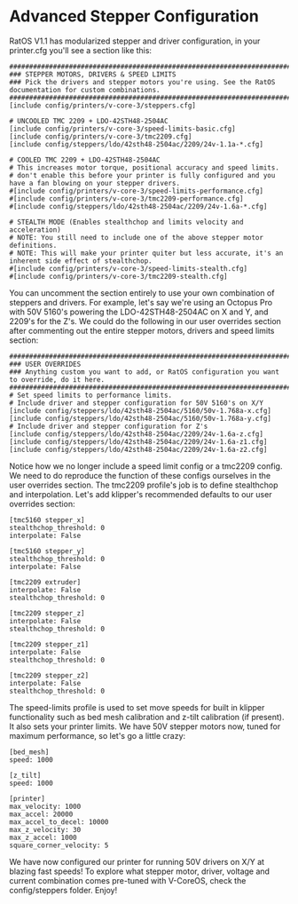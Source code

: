 # Advanced Stepper Configuration

RatOS V1.1 has modularized stepper and driver configuration, in your printer.cfg you'll see a section like this:

```properties
#############################################################################################################
### STEPPER MOTORS, DRIVERS & SPEED LIMITS
### Pick the drivers and stepper motors you're using. See the RatOS documentation for custom combinations.
#############################################################################################################
[include config/printers/v-core-3/steppers.cfg]

# UNCOOLED TMC 2209 + LDO-42STH48-2504AC
[include config/printers/v-core-3/speed-limits-basic.cfg]
[include config/printers/v-core-3/tmc2209.cfg]
[include config/steppers/ldo/42sth48-2504ac/2209/24v-1.1a-*.cfg]

# COOLED TMC 2209 + LDO-42STH48-2504AC 
# This increases motor torque, positional accuracy and speed limits. 
# don't enable this before your printer is fully configured and you have a fan blowing on your stepper drivers.
#[include config/printers/v-core-3/speed-limits-performance.cfg]
#[include config/printers/v-core-3/tmc2209-performance.cfg]
#[include config/steppers/ldo/42sth48-2504ac/2209/24v-1.6a-*.cfg]

# STEALTH MODE (Enables stealthchop and limits velocity and acceleration)
# NOTE: You still need to include one of the above stepper motor definitions.
# NOTE: This will make your printer quiter but less accurate, it's an inherent side effect of stealthchop.
#[include config/printers/v-core-3/speed-limits-stealth.cfg]
#[include config/printers/v-core-3/tmc2209-stealth.cfg]
```

You can uncomment the section entirely to use your own combination of steppers and drivers. For example, let's say we're using an Octopus Pro with 50V 5160's powering the LDO-42STH48-2504AC on X and Y, and 2209's for the Z's. We could do the following in our user overrides section after commenting out the entire stepper motors, drivers and speed limits section:

```properties
#############################################################################################################
### USER OVERRIDES
### Anything custom you want to add, or RatOS configuration you want to override, do it here.
#############################################################################################################
# Set speed limits to performance limits.
# Include driver and stepper configuration for 50V 5160's on X/Y
[include config/steppers/ldo/42sth48-2504ac/5160/50v-1.768a-x.cfg]
[include config/steppers/ldo/42sth48-2504ac/5160/50v-1.768a-y.cfg]
# Include driver and stepper configuration for Z's
[include config/steppers/ldo/42sth48-2504ac/2209/24v-1.6a-z.cfg]
[include config/steppers/ldo/42sth48-2504ac/2209/24v-1.6a-z1.cfg]
[include config/steppers/ldo/42sth48-2504ac/2209/24v-1.6a-z2.cfg]
```

Notice how we no longer include a speed limit config or a tmc2209 config. We need to do reproduce the function of these configs ourselves in the user overrides section. The tmc2209 profile's job is to define stealthchop and interpolation. Let's add klipper's recommended defaults to our user overrides section:

```properties
[tmc5160 stepper_x]
stealthchop_threshold: 0
interpolate: False

[tmc5160 stepper_y]
stealthchop_threshold: 0
interpolate: False

[tmc2209 extruder]
interpolate: False
stealthchop_threshold: 0

[tmc2209 stepper_z]
interpolate: False
stealthchop_threshold: 0

[tmc2209 stepper_z1]
interpolate: False
stealthchop_threshold: 0

[tmc2209 stepper_z2]
interpolate: False
stealthchop_threshold: 0
```

The speed-limits profile is used to set move speeds for built in klipper functionality such as bed mesh calibration and z-tilt calibration (if present). It also sets your printer limits. We have 50V stepper motors now, tuned for maximum performance, so let's go a little crazy:

```properties
[bed_mesh]
speed: 1000

[z_tilt]
speed: 1000

[printer]
max_velocity: 1000
max_accel: 20000
max_accel_to_decel: 10000
max_z_velocity: 30
max_z_accel: 1000
square_corner_velocity: 5
```

We have now configured our printer for running 50V drivers on X/Y at blazing fast speeds! To explore what stepper motor, driver, voltage and current combination comes pre-tuned with V-CoreOS, check the config/steppers folder. Enjoy!